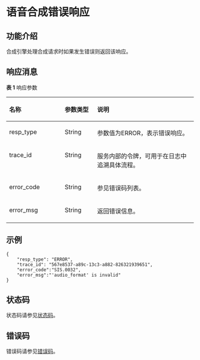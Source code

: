 # 语音合成错误响应<a name="sis_03_0121"></a>

## 功能介绍<a name="section6346231123615"></a>

合成引擎处理合成请求时如果发生错误则返回该响应。

## 响应消息<a name="section36997187369"></a>

**表 1**  响应参数

<a name="table770012180368"></a>
<table><thead align="left"><tr id="row1273501873617"><th class="cellrowborder" valign="top" width="29.59%" id="mcps1.2.4.1.1"><p id="p147351518193611"><a name="p147351518193611"></a><a name="p147351518193611"></a>名称</p>
</th>
<th class="cellrowborder" valign="top" width="17.349999999999998%" id="mcps1.2.4.1.2"><p id="p773581823611"><a name="p773581823611"></a><a name="p773581823611"></a>参数类型</p>
</th>
<th class="cellrowborder" valign="top" width="53.059999999999995%" id="mcps1.2.4.1.3"><p id="p17735718133619"><a name="p17735718133619"></a><a name="p17735718133619"></a>说明</p>
</th>
</tr>
</thead>
<tbody><tr id="row3735171817362"><td class="cellrowborder" valign="top" width="29.59%" headers="mcps1.2.4.1.1 "><p id="p157354182369"><a name="p157354182369"></a><a name="p157354182369"></a>resp_type</p>
</td>
<td class="cellrowborder" valign="top" width="17.349999999999998%" headers="mcps1.2.4.1.2 "><p id="p187354182361"><a name="p187354182361"></a><a name="p187354182361"></a>String</p>
</td>
<td class="cellrowborder" valign="top" width="53.059999999999995%" headers="mcps1.2.4.1.3 "><p id="p573521813368"><a name="p573521813368"></a><a name="p573521813368"></a>参数值为ERROR，表示错误响应。</p>
</td>
</tr>
<tr id="row57351518123616"><td class="cellrowborder" valign="top" width="29.59%" headers="mcps1.2.4.1.1 "><p id="p573511189367"><a name="p573511189367"></a><a name="p573511189367"></a>trace_id</p>
</td>
<td class="cellrowborder" valign="top" width="17.349999999999998%" headers="mcps1.2.4.1.2 "><p id="p1973501833620"><a name="p1973501833620"></a><a name="p1973501833620"></a>String</p>
</td>
<td class="cellrowborder" valign="top" width="53.059999999999995%" headers="mcps1.2.4.1.3 "><p id="p1173511873620"><a name="p1173511873620"></a><a name="p1173511873620"></a>服务内部的令牌，可用于在日志中追溯具体流程。</p>
</td>
</tr>
<tr id="row19735318163611"><td class="cellrowborder" valign="top" width="29.59%" headers="mcps1.2.4.1.1 "><p id="p107351518133618"><a name="p107351518133618"></a><a name="p107351518133618"></a>error_code</p>
</td>
<td class="cellrowborder" valign="top" width="17.349999999999998%" headers="mcps1.2.4.1.2 "><p id="p1873511817361"><a name="p1873511817361"></a><a name="p1873511817361"></a>String</p>
</td>
<td class="cellrowborder" valign="top" width="53.059999999999995%" headers="mcps1.2.4.1.3 "><p id="p973551863614"><a name="p973551863614"></a><a name="p973551863614"></a>参见错误码列表。</p>
</td>
</tr>
<tr id="row1773612182366"><td class="cellrowborder" valign="top" width="29.59%" headers="mcps1.2.4.1.1 "><p id="p14736151818369"><a name="p14736151818369"></a><a name="p14736151818369"></a>error_msg</p>
</td>
<td class="cellrowborder" valign="top" width="17.349999999999998%" headers="mcps1.2.4.1.2 "><p id="p8736181817367"><a name="p8736181817367"></a><a name="p8736181817367"></a>String</p>
</td>
<td class="cellrowborder" valign="top" width="53.059999999999995%" headers="mcps1.2.4.1.3 "><p id="p5736181843610"><a name="p5736181843610"></a><a name="p5736181843610"></a>返回错误信息。</p>
</td>
</tr>
</tbody>
</table>

## 示例<a name="section2070791812367"></a>

```
{ 
    "resp_type": "ERROR",
    "trace_id": "567e8537-a89c-13c3-a882-826321939651", 
    "error_code":"SIS.0032",  
    "error_msg":"'audio_format' is invalid"  
} 
```

## 状态码<a name="section102191633184410"></a>

状态码请参见[状态码](状态码.md)。

## 错误码<a name="section040463810442"></a>

错误码请参见[错误码](错误码.md)。

